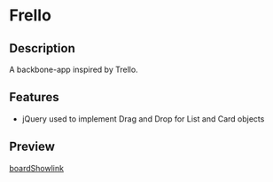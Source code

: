 # Frello

## Description

  A backbone-app inspired by Trello.

## Features
- jQuery used to implement Drag and Drop for List and Card objects

## Preview
 [boardShow]: ./app/assets/images/frello.png
 [boardShowlink][boardShow]
